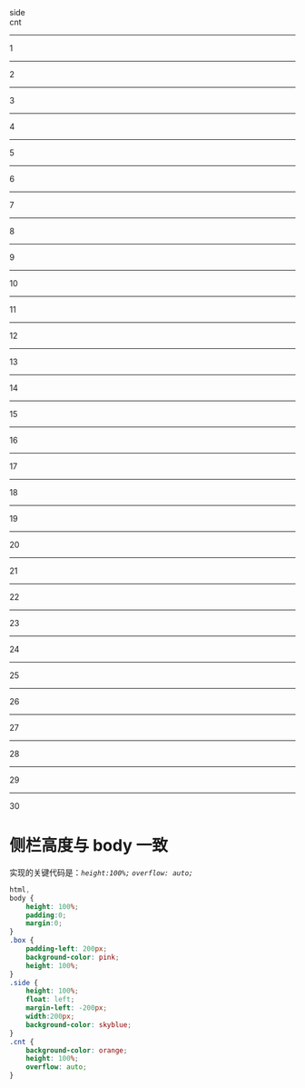 <div class="box" >
    <div class="side">
        side
    </div>
    <div class="cnt">
        cnt
        <hr />1
        <hr />2
        <hr />3
        <hr />4
        <hr />5
        <hr />6
        <hr />7
        <hr />8
        <hr />9
        <hr />10
        <hr />11
        <hr />12
        <hr />13
        <hr />14
        <hr />15
        <hr />16
        <hr />17
        <hr />18
        <hr />19
        <hr />20
        <hr />21
        <hr />22
        <hr />23
        <hr />24
        <hr />25
        <hr />26
        <hr />27
        <hr />28
        <hr />29
        <hr />30
    </div>
</div>


<!--MARKRUN-HTML
<div style="display:none;" >
-->

# 侧栏高度与 body 一致

实现的关键代码是：*`height:100%;` `overflow: auto;`*

````css
html,
body {
    height: 100%;
    padding:0;
    margin:0;
}
.box {    
    padding-left: 200px;
    background-color: pink;
    height: 100%;
}
.side {
    height: 100%;
    float: left;
    margin-left: -200px;
    width:200px;
    background-color: skyblue;
}
.cnt {
    background-color: orange;
    height: 100%;
    overflow: auto;
}
````

<!--MARKRUN-HTML
</ div>
-->
